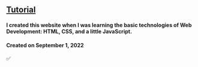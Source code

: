 ## [Tutorial](https://personal-portfolio.isaaclal.com/)

#### I created this website when I was learning the basic technologies of Web Development: HTML, CSS, and a little JavaScript.

#### Created on September 1, 2022

✅
